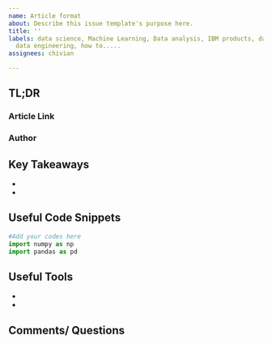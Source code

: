 ```yaml
---
name: Article format
about: Describe this issue template's purpose here.
title: ''
labels: data science, Machine Learning, Data analysis, IBM products, data visualisation,
  data engineering, how to.....
assignees: chivian

---
```


## TL;DR

### Article Link

### Author

## Key Takeaways
* 
* 

## Useful Code Snippets
```python
#Add your codes here
import numpy as np
import pandas as pd

```

## Useful Tools
* 
* 

## Comments/ Questions

